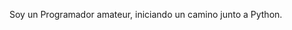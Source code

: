 Soy un Programador amateur, iniciando un camino junto a Python.

<!--
**cecelce/cecelce** is a ✨ _special_ ✨ repository because its `README.md` (this file) appears on your GitHub profile.
-->
